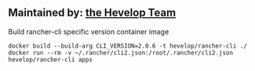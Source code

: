 ## Maintained by: [the Hevelop Team](https://hevelop.com)

Build rancher-cli specific version container image

```
docker build --build-arg CLI_VERSION=2.0.6 -t hevelop/rancher-cli ./
docker run --rm -v ~/.rancher/cli2.json:/root/.rancher/cli2.json hevelop/rancher-cli apps
```